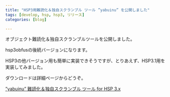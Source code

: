 ```yaml
---
title: "HSP3用難読化＆独自スクランブル ツール ”yabuinu” を公開しました"
tags: [develop, hsp, hsp3, リリース]
categories: [blog]

---
```


オブジェクト難読化＆独自スクランブルツールを公開しました。

hsp3obfusの後続バージョンになります。

HSP3の他バージョン用も簡単に実装できそうですが、とりあえず、HSP3.1用を実装してみました。

ダウンロードは詳細ページからどうぞ。

[”yabuinu” 難読化＆独自スクランブル ツール for HSP 3.x][1]

 [1]: http:/hsp/tool/yabuinu.html "”yabuinu” 難読化＆独自スクランブル ツール for HSP 3.x"